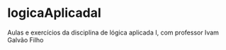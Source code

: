 # logicaAplicadaI
Aulas e exercícios da disciplina de lógica aplicada I, com professor Ivam Galvão Filho
